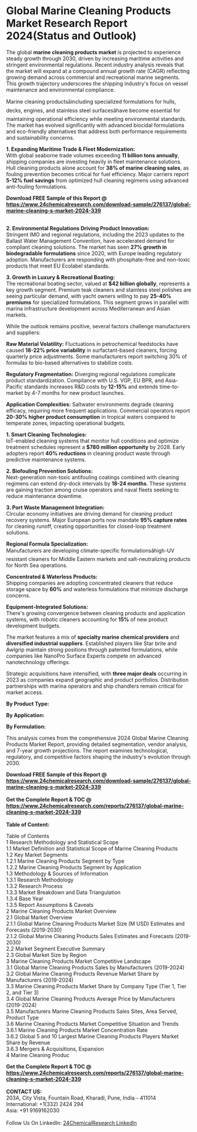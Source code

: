 <h1>Global Marine Cleaning Products Market Research Report 2024(Status and Outlook)</h1><p>The global <strong>marine cleaning products market</strong> is projected to experience steady growth through 2030, driven by increasing maritime activities and stringent environmental regulations. Recent industry analysis reveals that the market will expand at a compound annual growth rate (CAGR) reflecting growing demand across commercial and recreational marine segments. This growth trajectory underscores the shipping industry's focus on vessel maintenance and environmental compliance.</p><p>Marine cleaning productsâincluding specialized formulations for hulls, decks, engines, and stainless steel surfacesâhave become essential for maintaining operational efficiency while meeting environmental standards. The market has evolved significantly with advanced biocidal formulations and eco-friendly alternatives that address both performance requirements and sustainability concerns.</p><p><strong>1. Expanding Maritime Trade &amp; Fleet Modernization:</strong><br>
With global seaborne trade volumes exceeding <strong>11 billion tons annually</strong>, shipping companies are investing heavily in fleet maintenance solutions. Hull cleaning products alone account for <strong>38% of marine cleaning sales</strong>, as fouling prevention becomes critical for fuel efficiency. Major carriers report <strong>5-12% fuel savings</strong> from optimized hull cleaning regimens using advanced anti-fouling formulations.</p><div><b>Download FREE Sample of this Report @ 
            <a href="https://www.24chemicalresearch.com/download-sample/276137/global-marine-cleaning-s-market-2024-339">
            https://www.24chemicalresearch.com/download-sample/276137/global-marine-cleaning-s-market-2024-339</a></b></div><br><p><strong>2. Environmental Regulations Driving Product Innovation:</strong><br>
Stringent IMO and regional regulations, including the 2023 updates to the Ballast Water Management Convention, have accelerated demand for compliant cleaning solutions. The market has seen <strong>27% growth in biodegradable formulations</strong> since 2020, with Europe leading regulatory adoption. Manufacturers are responding with phosphate-free and non-toxic products that meet EU Ecolabel standards.</p><p><strong>3. Growth in Luxury &amp; Recreational Boating:</strong><br>
The recreational boating sector, valued at <strong>$42 billion globally</strong>, represents a key growth segment. Premium teak cleaners and stainless steel polishes are seeing particular demand, with yacht owners willing to pay <strong>25-40% premiums</strong> for specialized formulations. This segment grows in parallel with marina infrastructure development across Mediterranean and Asian markets.</p><p>While the outlook remains positive, several factors challenge manufacturers and suppliers:</p><p><strong>Raw Material Volatility:</strong> Fluctuations in petrochemical feedstocks have caused <strong>18-22% price variability</strong> in surfactant-based cleaners, forcing quarterly price adjustments. Some manufacturers report switching 30% of formulas to bio-based alternatives to stabilize costs.</p><p><strong>Regulatory Fragmentation:</strong> Diverging regional regulations complicate product standardization. Compliance with U.S. VGP, EU BPR, and Asia-Pacific standards increases R&amp;D costs by <strong>12-15%</strong> and extends time-to-market by 4-7 months for new product launches.</p><p><strong>Application Complexities:</strong> Saltwater environments degrade cleaning efficacy, requiring more frequent applications. Commercial operators report <strong>20-30% higher product consumption</strong> in tropical waters compared to temperate zones, impacting operational budgets.</p><p><strong>1. Smart Cleaning Technologies:</strong><br>
IoT-enabled cleaning systems that monitor hull conditions and optimize treatment schedules represent a <strong>$780 million opportunity</strong> by 2028. Early adopters report <strong>40% reductions</strong> in cleaning product waste through predictive maintenance systems.</p><p><strong>2. Biofouling Prevention Solutions:</strong><br>
Next-generation non-toxic antifouling coatings combined with cleaning regimens can extend dry-dock intervals by <strong>18-24 months</strong>. These systems are gaining traction among cruise operators and naval fleets seeking to reduce maintenance downtime.</p><p><strong>3. Port Waste Management Integration:</strong><br>
Circular economy initiatives are driving demand for cleaning product recovery systems. Major European ports now mandate <strong>95% capture rates</strong> for cleaning runoff, creating opportunities for closed-loop treatment solutions.</p><p><strong>Regional Formula Specialization:</strong><br>
    Manufacturers are developing climate-specific formulationsâhigh-UV resistant cleaners for Middle Eastern markets and salt-neutralizing products for North Sea operations.</p><p><strong>Concentrated &amp; Waterless Products:</strong><br>
    Shipping companies are adopting concentrated cleaners that reduce storage space by <strong>60%</strong> and waterless formulations that minimize discharge concerns.</p><p><strong>Equipment-Integrated Solutions:</strong><br>
    There's growing convergence between cleaning products and application systems, with robotic cleaners accounting for <strong>15%</strong> of new product development budgets.</p><p>The market features a mix of <strong>specialty marine chemical providers</strong> and <strong>diversified industrial suppliers</strong>. Established players like Star brite and Awlgrip maintain strong positions through patented formulations, while companies like NanoPro Surface Experts compete on advanced nanotechnology offerings.</p><p>Strategic acquisitions have intensified, with <strong>three major deals</strong> occurring in 2023 as companies expand geographic and product portfolios. Distribution partnerships with marina operators and ship chandlers remain critical for market access.</p><p><strong>By Product Type:</strong></p><p><strong>By Application:</strong></p><p><strong>By Formulation:</strong></p><p>This analysis comes from the comprehensive 2024 Global Marine Cleaning Products Market Report, providing detailed segmentation, vendor analysis, and 7-year growth projections. The report examines technological, regulatory, and competitive factors shaping the industry's evolution through 2030.</p><div><b>Download FREE Sample of this Report @ 
            <a href="https://www.24chemicalresearch.com/download-sample/276137/global-marine-cleaning-s-market-2024-339">
            https://www.24chemicalresearch.com/download-sample/276137/global-marine-cleaning-s-market-2024-339</a></b></div><br><div><b>Get the Complete Report & TOC @ 
            <a href="https://www.24chemicalresearch.com/reports/276137/global-marine-cleaning-s-market-2024-339">
            https://www.24chemicalresearch.com/reports/276137/global-marine-cleaning-s-market-2024-339</a></b></div><br>
            <b>Table of Content:</b><p>Table of Contents<br />
1 Research Methodology and Statistical Scope<br />
1.1 Market Definition and Statistical Scope of Marine Cleaning Products<br />
1.2 Key Market Segments<br />
1.2.1 Marine Cleaning Products Segment by Type<br />
1.2.2 Marine Cleaning Products Segment by Application<br />
1.3 Methodology & Sources of Information<br />
1.3.1 Research Methodology<br />
1.3.2 Research Process<br />
1.3.3 Market Breakdown and Data Triangulation<br />
1.3.4 Base Year<br />
1.3.5 Report Assumptions & Caveats<br />
2 Marine Cleaning Products Market Overview<br />
2.1 Global Market Overview<br />
2.1.1 Global Marine Cleaning Products Market Size (M USD) Estimates and Forecasts (2019-2030)<br />
2.1.2 Global Marine Cleaning Products Sales Estimates and Forecasts (2019-2030)<br />
2.2 Market Segment Executive Summary<br />
2.3 Global Market Size by Region<br />
3 Marine Cleaning Products Market Competitive Landscape<br />
3.1 Global Marine Cleaning Products Sales by Manufacturers (2019-2024)<br />
3.2 Global Marine Cleaning Products Revenue Market Share by Manufacturers (2019-2024)<br />
3.3 Marine Cleaning Products Market Share by Company Type (Tier 1, Tier 2, and Tier 3)<br />
3.4 Global Marine Cleaning Products Average Price by Manufacturers (2019-2024)<br />
3.5 Manufacturers Marine Cleaning Products Sales Sites, Area Served, Product Type<br />
3.6 Marine Cleaning Products Market Competitive Situation and Trends<br />
3.6.1 Marine Cleaning Products Market Concentration Rate<br />
3.6.2 Global 5 and 10 Largest Marine Cleaning Products Players Market Share by Revenue<br />
3.6.3 Mergers & Acquisitions, Expansion<br />
4 Marine Cleaning Produc</p><div><b>Get the Complete Report & TOC @ 
            <a href="https://www.24chemicalresearch.com/reports/276137/global-marine-cleaning-s-market-2024-339">
            https://www.24chemicalresearch.com/reports/276137/global-marine-cleaning-s-market-2024-339</a></b></div><br><b>CONTACT US:</b><br>
            203A, City Vista, Fountain Road, Kharadi, Pune, India - 411014<br>
            International: +1(332) 2424 294<br>
            Asia: +91 9169162030 <br><br>
            Follow Us On LinkedIn: <a href="https://www.linkedin.com/company/24chemicalresearch/">24ChemicalResearch LinkedIn</a>